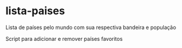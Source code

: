 # lista-paises

Lista de países pelo mundo com sua respectiva bandeira e população

Script para adicionar e remover países favoritos
